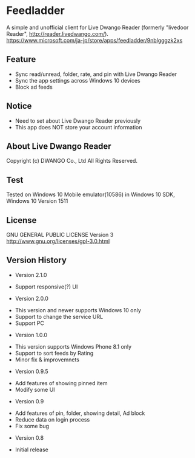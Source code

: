 Feedladder
==========

A simple and unofficial client for Live Dwango Reader (formerly "livedoor Reader", http://reader.livedwango.com/).  
https://www.microsoft.com/ja-jp/store/apps/feedladder/9nblgggzk2xs

## Feature
- Sync read/unread, folder, rate, and pin with Live Dwango Reader
- Sync the app settings across Windows 10 devices
- Block ad feeds

## Notice
- Need to set about Live Dwango Reader previously
- This app does NOT store your account information
  
## About Live Dwango Reader
Copyright (c) DWANGO Co., Ltd All Rights Reserved.

## Test
Tested on Windows 10 Mobile emulator(10586) in Windows 10 SDK, Windows 10 Version 1511

## License
GNU GENERAL PUBLIC LICENSE Version 3  
http://www.gnu.org/licenses/gpl-3.0.html

## Version History
- Version 2.1.0
 * Support responsive(?) UI

- Version 2.0.0
 * This version and newer supports Windows 10 only
 * Support to change the service URL
 * Support PC

- Version 1.0.0
 * This version supports Windows Phone 8.1 only
 * Support to sort feeds by Rating
 * Minor fix & improvemnets

- Version 0.9.5
 * Add features of showing pinned item
 * Modify some UI

- Version 0.9
 * Add features of pin, folder, showing detail, Ad block
 * Reduce data on login process
 * Fix some bug

- Version 0.8
 * Initial release